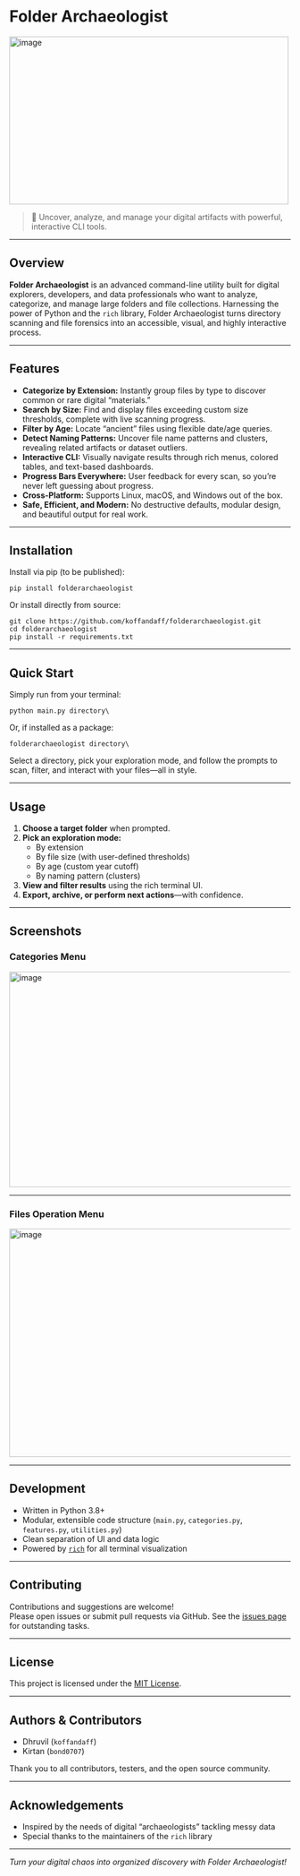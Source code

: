 # Folder Archaeologist
<img width="500" height="300" alt="image" src="https://github.com/user-attachments/assets/f3cd6a79-8272-4b7b-b67c-b8ef69363fe1" />





> 🏺 Uncover, analyze, and manage your digital artifacts with powerful, interactive CLI tools.

---

## Overview

**Folder Archaeologist** is an advanced command-line utility built for digital explorers, developers, and data professionals who want to analyze, categorize, and manage large folders and file collections. Harnessing the power of Python and the `rich` library, Folder Archaeologist turns directory scanning and file forensics into an accessible, visual, and highly interactive process.

---

## Features

- **Categorize by Extension:** Instantly group files by type to discover common or rare digital “materials.”
- **Search by Size:** Find and display files exceeding custom size thresholds, complete with live scanning progress.
- **Filter by Age:** Locate “ancient” files using flexible date/age queries.
- **Detect Naming Patterns:** Uncover file name patterns and clusters, revealing related artifacts or dataset outliers.
- **Interactive CLI:** Visually navigate results through rich menus, colored tables, and text-based dashboards.
- **Progress Bars Everywhere:** User feedback for every scan, so you’re never left guessing about progress.
- **Cross-Platform:** Supports Linux, macOS, and Windows out of the box.
- **Safe, Efficient, and Modern:** No destructive defaults, modular design, and beautiful output for real work.

---

## Installation

Install via pip (to be published):

```
pip install folderarchaeologist
```

Or install directly from source:

```
git clone https://github.com/koffandaff/folderarchaeologist.git
cd folderarchaeologist
pip install -r requirements.txt
```

---

## Quick Start

Simply run from your terminal:

```
python main.py directory\
```

Or, if installed as a package:

```
folderarchaeologist directory\
```

Select a directory, pick your exploration mode, and follow the prompts to scan, filter, and interact with your files—all in style.

---

## Usage

1. **Choose a target folder** when prompted.
2. **Pick an exploration mode:**
   - By extension
   - By file size (with user-defined thresholds)
   - By age (custom year cutoff)
   - By naming pattern (clusters)
3. **View and filter results** using the rich terminal UI.
4. **Export, archive, or perform next actions**—with confidence.

---
## Screenshots

<!-- Paste screenshot or demo GIFs here after using the tool in the CLI -->
### Categories Menu

<img width="902" height="385" alt="image" src="https://github.com/user-attachments/assets/3b7ecf12-28ee-446a-85e7-45382c48e82a" />

---

### Files Operation Menu

<img width="760" height="408" alt="image" src="https://github.com/user-attachments/assets/962cea99-bbae-45ca-9776-dcab5fbf229b" />



---
## Development

- Written in Python 3.8+
- Modular, extensible code structure (`main.py`, `categories.py`, `features.py`, `utilities.py`)
- Clean separation of UI and data logic
- Powered by [`rich`](https://github.com/Textualize/rich) for all terminal visualization

---

## Contributing

Contributions and suggestions are welcome!  
Please open issues or submit pull requests via GitHub. See the [issues page](https://github.com/koffandaff/folderarchaeologist/issues) for outstanding tasks.

---

## License

This project is licensed under the [MIT License](LICENSE).

---

## Authors & Contributors

- Dhruvil (`koffandaff`)  
- Kirtan (`bond0707`)  

Thank you to all contributors, testers, and the open source community.

---

## Acknowledgements


- Inspired by the needs of digital “archaeologists” tackling messy data
- Special thanks to the maintainers of the `rich` library

---



_Turn your digital chaos into organized discovery with Folder Archaeologist!_
```


